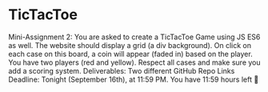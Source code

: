 # TicTacToe
Mini-Assignment 2: You are asked to create a TicTacToe Game using JS ES6 as well. The website should display a grid (a div background). On click on each case on this board, a coin will appear (faded in) based on the player. You have two players (red and yellow). Respect all cases and make sure you add a scoring system. Deliverables: Two different GitHub Repo Links Deadline: Tonight (September 16th), at 11:59 PM. You have 11:59 hours left :rocket:
